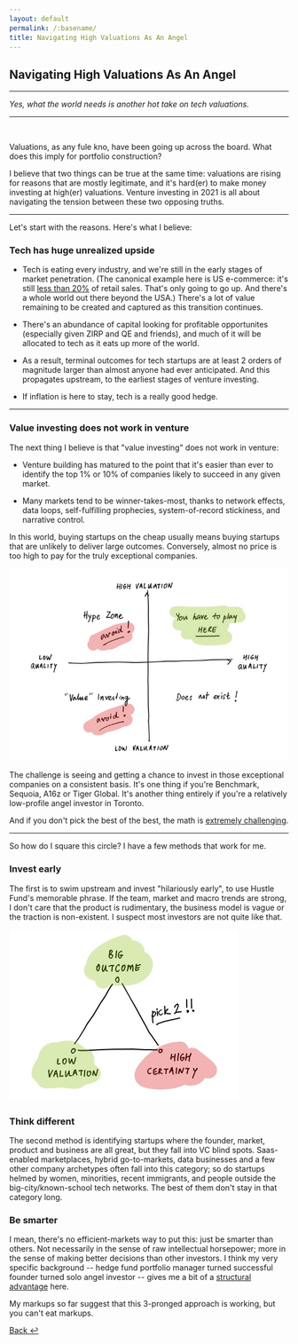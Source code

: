 ```yaml
---
layout: default
permalink: /:basename/
title: Navigating High Valuations As An Angel
---
```


## Navigating High Valuations As An Angel

----

*Yes, what the world needs is another hot take on tech valuations.*

----

<br/>

Valuations, as any fule kno, have been going up across the board.  What does this imply for portfolio construction?  

I believe that two things can be true at the same time: valuations are rising for reasons that are mostly legitimate, and it's hard(er) to make money investing at high(er) valuations.  Venture investing in 2021 is all about navigating the tension between these two opposing truths. 

---

Let's start with the reasons.  Here's what I believe:

### Tech has huge unrealized upside

* Tech is eating every industry, and we're still in the early stages of market penetration.  (The canonical example here is US e-commerce: it's still [less than 20%](https://fred.stlouisfed.org/series/ECOMPCTSA) of retail sales.  That's only going to go up.  And there's a whole world out there beyond the USA.)  There's a lot of value remaining to be created and captured as this transition continues.

* There's an abundance of capital looking for profitable opportunites (especially given ZIRP and QE and friends), and much of it will be allocated to tech as it eats up more of the world.

* As a result, terminal outcomes for tech startups are at least 2 orders of magnitude larger than almost anyone had ever anticipated.  And this propagates upstream, to the earliest stages of venture investing.

* If inflation is here to stay, tech is a really good hedge. 

---

### Value investing does not work in venture

The next thing I believe is that "value investing" does not work in venture:

* Venture building has matured to the point that it's easier than ever to identify the top 1% or 10% of companies likely to succeed in any given market.

* Many markets tend to be winner-takes-most, thanks to network effects, data loops, self-fulfilling prophecies, system-of-record stickiness, and narrative control. 

In this world, buying startups on the cheap usually means buying startups that are unlikely to deliver large outcomes.  Conversely, almost no price is too high to pay for the truly exceptional companies. 

<img src="/assets/img/quality-vs-valuation_.jpg" class="image">

The challenge is seeing and getting a chance to invest in those exceptional companies on a consistent basis.  It's one thing if you're Benchmark, Sequoia, A16z or Tiger Global.  It's another thing entirely if you're a relatively low-profile angel investor in Toronto. 

And if you don't pick the best of the best, the math is [extremely challenging](https://avc.com/2021/11/seed-rounds-at-100mm-post-money/). 

----

So how do I square this circle?  I have a few methods that work for me.  

### Invest early

The first is to swim upstream and invest "hilariously early", to use Hustle Fund's memorable phrase.  If the team, market and macro trends are strong, I don't care that the product is rudimentary, the business model is vague or the traction is non-existent.  I suspect most investors are not quite like that.

<img src="/assets/img/pick-2-of-3_.jpg" class="image2">

### Think different

The second method is identifying startups where the founder, market, product and business are all great, but they fall into VC blind spots.  Saas-enabled marketplaces, hybrid go-to-markets, data businesses and a few other company archetypes often fall into this category; so do startups helmed by women, minorities, recent immigrants, and people outside the big-city/known-school tech networks.  The best of them don't stay in that category long.

### Be smarter

I mean, there's no efficient-markets way to put this: just be smarter than others.  Not necessarily in the sense of raw intellectual horsepower; more in the sense of making better decisions than other investors. I think my very specific background -- hedge fund portfolio manager turned successful founder turned solo angel investor -- gives me a bit of a [structural advantage](/angel-investing-edge) here.

My markups so far suggest that this 3-pronged approach is working, but you can't eat markups. 


[Back ↩](/investing-in-public)

<br/>
<br/>
<br/>


